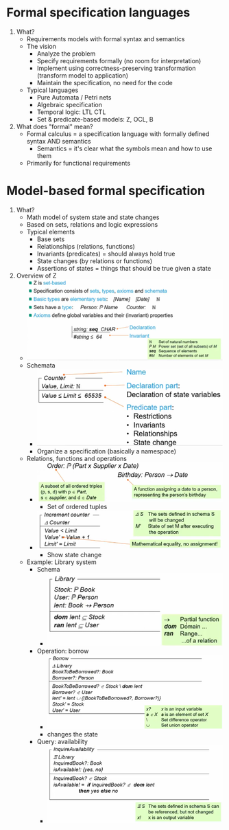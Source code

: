 # Formal specification languages
1. What?
    - Requirements models with formal syntax and semantics
    - The vision
        * Analyze the problem
        * Specify requirements formally (no room for interpretation)
        * Implement using correctness-preserving transformation (transform model to application)
        * Maintain the specification, no need for the code
    - Typical languages
        * Pure Automata / Petri nets
        * Algebraic specification
        * Temporal logic: LTL CTL
        * Set & predicate-based models: Z, OCL, B
1. What does "formal" mean?
    - Formal calculus = a specification language with formally defined syntax AND semantics
        * Semantics = it's clear what the symbols mean and how to use them
    - Primarily for functional requirements



# Model-based formal specification
1. What?
    - Math model of system state and state changes
    - Based on sets, relations and logic expressions
    - Typical elements
        * Base sets
        * Relationships (relations, functions)
        * Invariants (predicates) = should always hold true
        * State changes (by relations or functions)
        * Assertions of states = things that should be true given a state
1. Overview of Z
    - ![image](images/z_basics.png)
    - Schemata
        * ![image](images/z_schemata.png)
        * Organize a specification (basically a namespace)
    - Relations, functions and operations
        * ![image](images/z_relations_functions.png)
            + Set of ordered tuples
        * ![image](images/z_operations.png)
            + Show state change
    - Example: Library system
        * Schema
            + ![image](images/z_example_library_schema.png)
        * Operation: borrow
            + ![image](images/z_example_library_borrow.png)
            + changes the state
        * Query: availability
            + ![image](images/z_example_library_availability.png)
